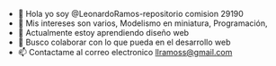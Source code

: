 - 👋 Hola yo soy @LeonardoRamos-repositorio comision 29190
- 👀 Mis intereses son varios, Modelismo en miniatura, Programación, 
- 🌱 Actualmente estoy aprendiendo diseño web
- 💞️ Busco colaborar con lo que pueda en el desarrollo web
- 📫 Contactame al correo electronico llramoss@gmail.com

<!---
LeonardoRamos-repositorio/LeonardoRamos-repositorio is a ✨ special ✨ repository because its `README.md` (this file) appears on your GitHub profile.
You can click the Preview link to take a look at your changes.
--->
